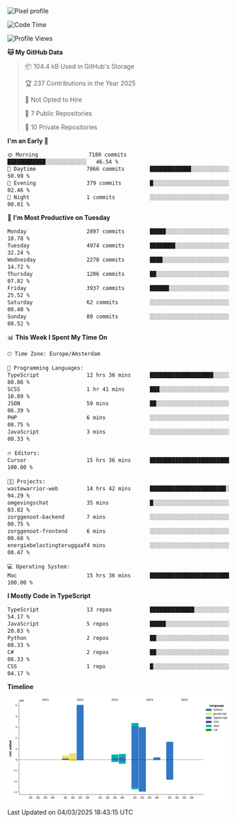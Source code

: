 ![Pixel profile](https://pixel-profile.vercel.app/api/github-stats?username=Atchferox&screen_effect=true&theme=rainbow
)


<!--START_SECTION:waka-->
![Code Time](http://img.shields.io/badge/Code%20Time-565%20hrs%2056%20mins-blue)

![Profile Views](http://img.shields.io/badge/Profile%20Views-0-blue)

**🐱 My GitHub Data** 

> 📦 104.4 kB Used in GitHub's Storage 
 > 
> 🏆 237 Contributions in the Year 2025
 > 
> 🚫 Not Opted to Hire
 > 
> 📜 7 Public Repositories 
 > 
> 🔑 10 Private Repositories 
 > 
**I'm an Early 🐤** 

```text
🌞 Morning                7180 commits        ████████████░░░░░░░░░░░░░   46.54 % 
🌆 Daytime                7866 commits        █████████████░░░░░░░░░░░░   50.99 % 
🌃 Evening                379 commits         █░░░░░░░░░░░░░░░░░░░░░░░░   02.46 % 
🌙 Night                  1 commits           ░░░░░░░░░░░░░░░░░░░░░░░░░   00.01 % 
```
📅 **I'm Most Productive on Tuesday** 

```text
Monday                   2897 commits        █████░░░░░░░░░░░░░░░░░░░░   18.78 % 
Tuesday                  4974 commits        ████████░░░░░░░░░░░░░░░░░   32.24 % 
Wednesday                2270 commits        ████░░░░░░░░░░░░░░░░░░░░░   14.72 % 
Thursday                 1206 commits        ██░░░░░░░░░░░░░░░░░░░░░░░   07.82 % 
Friday                   3937 commits        ██████░░░░░░░░░░░░░░░░░░░   25.52 % 
Saturday                 62 commits          ░░░░░░░░░░░░░░░░░░░░░░░░░   00.40 % 
Sunday                   80 commits          ░░░░░░░░░░░░░░░░░░░░░░░░░   00.52 % 
```


📊 **This Week I Spent My Time On** 

```text
🕑︎ Time Zone: Europe/Amsterdam

💬 Programming Languages: 
TypeScript               12 hrs 36 mins      ████████████████████░░░░░   80.86 % 
SCSS                     1 hr 41 mins        ███░░░░░░░░░░░░░░░░░░░░░░   10.89 % 
JSON                     59 mins             ██░░░░░░░░░░░░░░░░░░░░░░░   06.39 % 
PHP                      6 mins              ░░░░░░░░░░░░░░░░░░░░░░░░░   00.75 % 
JavaScript               3 mins              ░░░░░░░░░░░░░░░░░░░░░░░░░   00.33 % 

🔥 Editors: 
Cursor                   15 hrs 36 mins      █████████████████████████   100.00 % 

🐱‍💻 Projects: 
wastewarrior-web         14 hrs 42 mins      ████████████████████████░   94.29 % 
omgevingschat            35 mins             █░░░░░░░░░░░░░░░░░░░░░░░░   03.82 % 
zorggenoot-backend       7 mins              ░░░░░░░░░░░░░░░░░░░░░░░░░   00.75 % 
zorggenoot-frontend      6 mins              ░░░░░░░░░░░░░░░░░░░░░░░░░   00.68 % 
energiebelastingteruggaaf4 mins              ░░░░░░░░░░░░░░░░░░░░░░░░░   00.47 % 

💻 Operating System: 
Mac                      15 hrs 36 mins      █████████████████████████   100.00 % 
```

**I Mostly Code in TypeScript** 

```text
TypeScript               13 repos            ██████████████░░░░░░░░░░░   54.17 % 
JavaScript               5 repos             █████░░░░░░░░░░░░░░░░░░░░   20.83 % 
Python                   2 repos             ██░░░░░░░░░░░░░░░░░░░░░░░   08.33 % 
C#                       2 repos             ██░░░░░░░░░░░░░░░░░░░░░░░   08.33 % 
CSS                      1 repo              █░░░░░░░░░░░░░░░░░░░░░░░░   04.17 % 
```



**Timeline**

![Lines of Code chart](https://raw.githubusercontent.com/Atchferox/Atchferox/main/assets/bar_graph.png)


 Last Updated on 04/03/2025 18:43:15 UTC
<!--END_SECTION:waka-->
